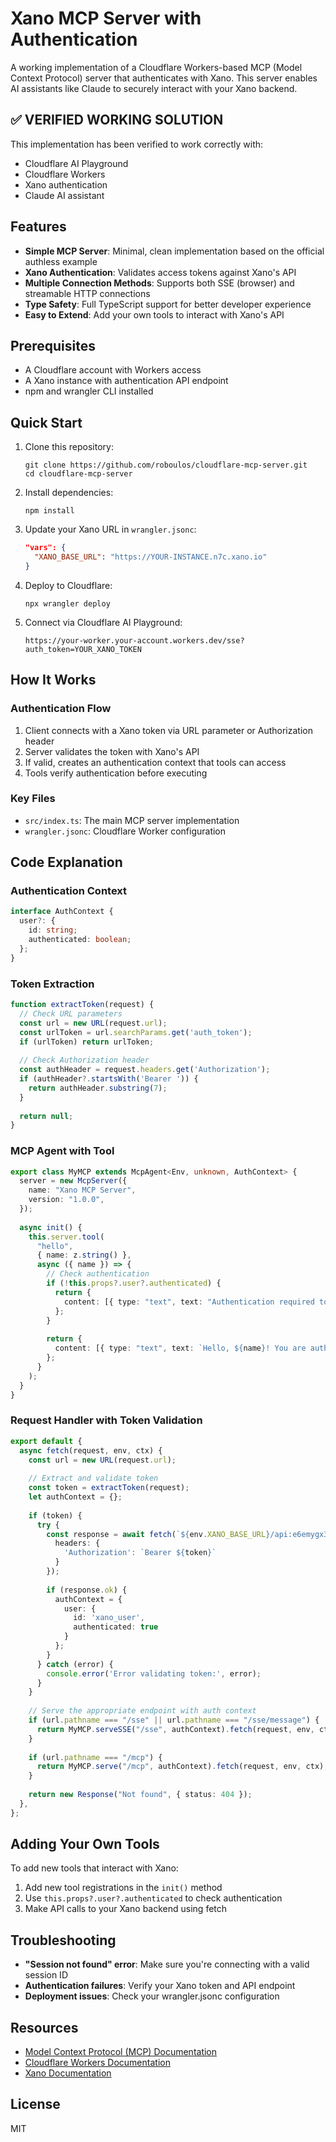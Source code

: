 # Xano MCP Server with Authentication

A working implementation of a Cloudflare Workers-based MCP (Model Context Protocol) server that authenticates with Xano. This server enables AI assistants like Claude to securely interact with your Xano backend.

## ✅ VERIFIED WORKING SOLUTION

This implementation has been verified to work correctly with:
- Cloudflare AI Playground
- Cloudflare Workers
- Xano authentication
- Claude AI assistant

## Features

- **Simple MCP Server**: Minimal, clean implementation based on the official authless example
- **Xano Authentication**: Validates access tokens against Xano's API
- **Multiple Connection Methods**: Supports both SSE (browser) and streamable HTTP connections
- **Type Safety**: Full TypeScript support for better developer experience
- **Easy to Extend**: Add your own tools to interact with Xano's API

## Prerequisites

- A Cloudflare account with Workers access
- A Xano instance with authentication API endpoint
- npm and wrangler CLI installed

## Quick Start

1. Clone this repository:
   ```
   git clone https://github.com/roboulos/cloudflare-mcp-server.git
   cd cloudflare-mcp-server
   ```

2. Install dependencies:
   ```
   npm install
   ```

3. Update your Xano URL in `wrangler.jsonc`:
   ```json
   "vars": {
     "XANO_BASE_URL": "https://YOUR-INSTANCE.n7c.xano.io"
   }
   ```

4. Deploy to Cloudflare:
   ```
   npx wrangler deploy
   ```

5. Connect via Cloudflare AI Playground:
   ```
   https://your-worker.your-account.workers.dev/sse?auth_token=YOUR_XANO_TOKEN
   ```

## How It Works

### Authentication Flow

1. Client connects with a Xano token via URL parameter or Authorization header
2. Server validates the token with Xano's API
3. If valid, creates an authentication context that tools can access
4. Tools verify authentication before executing

### Key Files

- `src/index.ts`: The main MCP server implementation
- `wrangler.jsonc`: Cloudflare Worker configuration

## Code Explanation

### Authentication Context

```typescript
interface AuthContext {
  user?: {
    id: string;
    authenticated: boolean;
  };
}
```

### Token Extraction

```typescript
function extractToken(request) {
  // Check URL parameters
  const url = new URL(request.url);
  const urlToken = url.searchParams.get('auth_token');
  if (urlToken) return urlToken;
  
  // Check Authorization header
  const authHeader = request.headers.get('Authorization');
  if (authHeader?.startsWith('Bearer ')) {
    return authHeader.substring(7);
  }
  
  return null;
}
```

### MCP Agent with Tool

```typescript
export class MyMCP extends McpAgent<Env, unknown, AuthContext> {
  server = new McpServer({
    name: "Xano MCP Server",
    version: "1.0.0",
  });
  
  async init() {
    this.server.tool(
      "hello",
      { name: z.string() },
      async ({ name }) => {
        // Check authentication
        if (!this.props?.user?.authenticated) {
          return {
            content: [{ type: "text", text: "Authentication required to use this tool." }]
          };
        }
        
        return {
          content: [{ type: "text", text: `Hello, ${name}! You are authenticated as ${this.props.user.id}.` }]
        };
      }
    );
  }
}
```

### Request Handler with Token Validation

```typescript
export default {
  async fetch(request, env, ctx) {
    const url = new URL(request.url);
    
    // Extract and validate token
    const token = extractToken(request);
    let authContext = {};
    
    if (token) {
      try {
        const response = await fetch(`${env.XANO_BASE_URL}/api:e6emygx3/auth/me`, {
          headers: {
            'Authorization': `Bearer ${token}`
          }
        });
        
        if (response.ok) {
          authContext = {
            user: {
              id: 'xano_user',
              authenticated: true
            }
          };
        }
      } catch (error) {
        console.error('Error validating token:', error);
      }
    }
    
    // Serve the appropriate endpoint with auth context
    if (url.pathname === "/sse" || url.pathname === "/sse/message") {
      return MyMCP.serveSSE("/sse", authContext).fetch(request, env, ctx);
    }
    
    if (url.pathname === "/mcp") {
      return MyMCP.serve("/mcp", authContext).fetch(request, env, ctx);
    }
    
    return new Response("Not found", { status: 404 });
  },
};
```

## Adding Your Own Tools

To add new tools that interact with Xano:

1. Add new tool registrations in the `init()` method
2. Use `this.props?.user?.authenticated` to check authentication
3. Make API calls to your Xano backend using fetch

## Troubleshooting

- **"Session not found" error**: Make sure you're connecting with a valid session ID
- **Authentication failures**: Verify your Xano token and API endpoint
- **Deployment issues**: Check your wrangler.jsonc configuration

## Resources

- [Model Context Protocol (MCP) Documentation](https://github.com/anthropics/model-context-protocol)
- [Cloudflare Workers Documentation](https://developers.cloudflare.com/workers/)
- [Xano Documentation](https://docs.xano.com/)

## License

MIT
